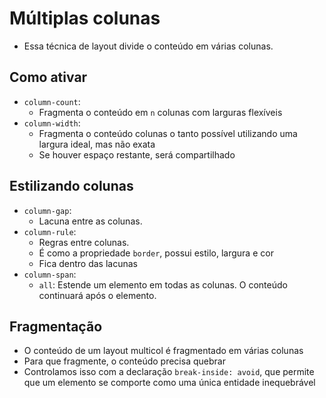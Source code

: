 # Múltiplas colunas
- Essa técnica de layout divide o conteúdo em várias colunas.

## Como ativar

- `column-count`:
	- Fragmenta o conteúdo em `n` colunas com larguras flexíveis
- `column-width`:
	- Fragmenta o conteúdo colunas o tanto possível utilizando uma largura ideal, mas não exata
	- Se houver espaço restante, será compartilhado

## Estilizando colunas
- `column-gap`:
	- Lacuna entre as colunas.
- `column-rule`:
	- Regras entre colunas.
	- É como a propriedade `border`, possui estilo, largura e cor
	- Fica dentro das lacunas
- `column-span`:
	- `all`: Estende um elemento em todas as colunas. O conteúdo continuará após o elemento.

## Fragmentação
- O conteúdo de um layout multicol é fragmentado em várias colunas
- Para que fragmente, o conteúdo precisa quebrar
- Controlamos isso com a declaração `break-inside: avoid`, que permite que um elemento se comporte como uma única entidade inequebrável